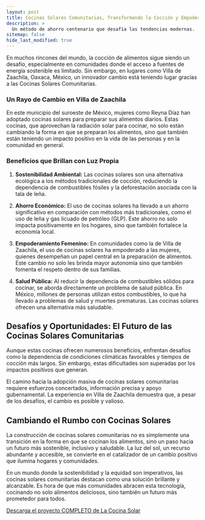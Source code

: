 ```yaml
---
layout: post
title: Cocinas Solares Comunitarias, Transformando la Cocción y Empoderando Comunidades
description: >
  Un método de ahorro centenario que desafía las tendencias modernas.
sitemap: false
hide_last_modified: true
---
```




En muchos rincones del mundo, la cocción de alimentos sigue siendo un desafío, especialmente en comunidades donde el acceso a fuentes de energía sostenible es limitado. Sin embargo, en lugares como Villa de Zaachila, Oaxaca, México, un innovador cambio está teniendo lugar gracias a las Cocinas Solares Comunitarias.

### Un Rayo de Cambio en Villa de Zaachila ##

En este municipio del suroeste de México, mujeres como Reyna Díaz han adoptado cocinas solares para preparar sus alimentos diarios. Estas cocinas, que aprovechan la radiación solar para cocinar, no solo están cambiando la forma en que se preparan los alimentos, sino que también están teniendo un impacto positivo en la vida de las personas y en la comunidad en general.

### Beneficios que Brillan con Luz Propia ##

1. **Sostenibilidad Ambiental:** Las cocinas solares son una alternativa ecológica a los métodos tradicionales de cocción, reduciendo la dependencia de combustibles fósiles y la deforestación asociada con la tala de leña.

2. **Ahorro Económico:** El uso de cocinas solares ha llevado a un ahorro significativo en comparación con métodos más tradicionales, como el uso de leña y gas licuado de petróleo (GLP). Este ahorro no solo impacta positivamente en los hogares, sino que también fortalece la economía local.

3. **Empoderamiento Femenino:** En comunidades como la de Villa de Zaachila, el uso de cocinas solares ha empoderado a las mujeres, quienes desempeñan un papel central en la preparación de alimentos. Este cambio no solo les brinda mayor autonomía sino que también fomenta el respeto dentro de sus familias.

4. **Salud Pública:** Al reducir la dependencia de combustibles sólidos para cocinar, se aborda directamente un problema de salud pública. En México, millones de personas utilizan estos combustibles, lo que ha llevado a problemas de salud y muertes prematuras. Las cocinas solares ofrecen una alternativa más saludable.

## Desafíos y Oportunidades: El Futuro de las Cocinas Solares Comunitarias ##

Aunque estas cocinas ofrecen numerosos beneficios, enfrentan desafíos como la dependencia de condiciones climáticas favorables y tiempos de cocción más largos. Sin embargo, estas dificultades son superadas por los impactos positivos que generan.

El camino hacia la adopción masiva de cocinas solares comunitarias requiere esfuerzos concertados, información precisa y apoyo gubernamental. La experiencia en Villa de Zaachila demuestra que, a pesar de los desafíos, el cambio es posible y valioso.

## Cambiando el Rumbo con Cocinas Solares ##

La construcción de cocinas solares comunitarias no es simplemente una transición en la forma en que se cocinan los alimentos, sino un paso hacia un futuro más sostenible, inclusivo y saludable. La luz del sol, un recurso abundante y accesible, se convierte en el catalizador de un cambio positivo que ilumina hogares y comunidades.

En un mundo donde la sostenibilidad y la equidad son imperativos, las cocinas solares comunitarias destacan como una solución brillante y alcanzable. Es hora de que más comunidades abracen esta tecnología, cocinando no solo alimentos deliciosos, sino también un futuro más prometedor para todos. 

[Descarga el proyecto COMPLETO de La Cocina Solar](https://www.dropbox.com/scl/fi/t6t6s7ml2qjm37gezvv7w/Cocina-Solar-Comunitaria.zip?rlkey=lwe7uudkzp1piekx7rf8bzhhr&dl=0)



<object data="../cocina_solar.pdf" width="100%" height="600" type='application/pdf'></object>
